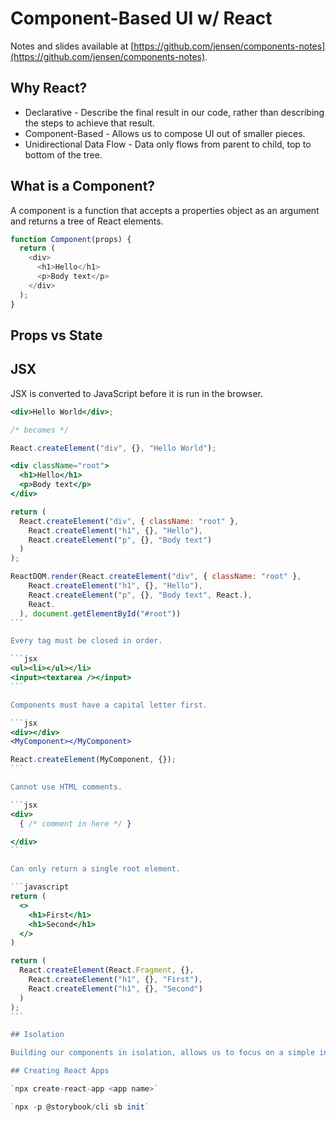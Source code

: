# Component-Based UI w/ React

Notes and slides available at [https://github.com/jensen/components-notes](https://github.com/jensen/components-notes).

## Why React?

- Declarative - Describe the final result in our code, rather than describing the steps to achieve that result.
- Component-Based - Allows us to compose UI out of smaller pieces.
- Unidirectional Data Flow - Data only flows from parent to child, top to bottom of the tree.

## What is a Component?

A component is a function that accepts a properties object as an argument and returns a tree of React elements.

```javascript
function Component(props) {
  return (
    <div>
      <h1>Hello</h1>
      <p>Body text</p>
    </div>
  );
}
```

## Props vs State

## JSX

JSX is converted to JavaScript before it is run in the browser.

```jsx
<div>Hello World</div>;

/* becomes */

React.createElement("div", {}, "Hello World");
```

````jsx
<div className="root">
  <h1>Hello</h1>
  <p>Body text</p>
</div>

return (
  React.createElement("div", { className: "root" },
    React.createElement("h1", {}, "Hello"),
    React.createElement("p", {}, "Body text")
  )
);

ReactDOM.render(React.createElement("div", { className: "root" },
    React.createElement("h1", {}, "Hello"),
    React.createElement("p", {}, "Body text", React.),
    React.
  ), document.getElementById("#root"))
```

Every tag must be closed in order.

```jsx
<ul><li></ul></li>
<input><textarea /></input>
```

Components must have a capital letter first.

```jsx
<div></div>
<MyComponent></MyComponent>

React.createElement(MyComponent, {});
```

Cannot use HTML comments.

```jsx
<div>
  { /* comment in here */ }

</div>
```

Can only return a single root element.

```javascript
return (
  <>
    <h1>First</h1>
    <h1>Second</h1>
  </>
)

return (
  React.createElement(React.Fragment, {},
    React.createElement("h1", {}, "First"),
    React.createElement("h1", {}, "Second")
  )
);
```

## Isolation

Building our components in isolation, allows us to focus on a simple interface.

## Creating React Apps

`npx create-react-app <app name>`

`npx -p @storybook/cli sb init`
````
